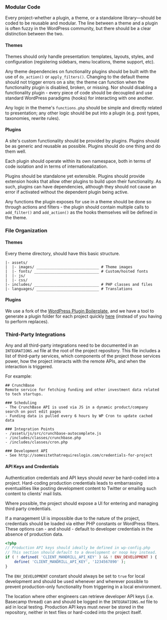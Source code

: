 ### Modular Code

Every project-whether a plugin, a theme, or a standalone library—should be coded to be reusable and modular. The line between a theme and a plugin is often fuzzy in the WordPress community, but there should be a clear distinction between the two.

#### Themes

Themes should only handle presentation: templates, layouts, styles, and configuration (registering sidebars, menu locations, theme support, etc).

Any theme dependencies on functionality plugins should be built with the use of `do_action()` or `apply_filters()`. Changing to the default theme should not trigger errors on a site; the theme can function when the functionality plugin is disabled, broken, or missing. Nor should disabling a functionality plugin - every piece of code should be decoupled and use standard WordPress paradigms (hooks) for interacting with one another.

Any logic in the theme's `functions.php` should be simple and directly related to presentation; any other logic should be put into a plugin (e.g. post types, taxonomies, rewrite rules).

#### Plugins

A site's custom functionality should be provided by plugins. Plugins should be as generic and reusable as possible. Plugins should do one thing and do them well.

Each plugin should operate within its own namespace, both in terms of code isolation and in terms of internationalization.

Plugins should be standalone yet extensible. Plugins should provide extension hooks that allow other plugins to build upon their functionality. As such, plugins can have dependencies, although they should not cause an error if activated without the dependent plugin being active.

Any functions the plugin exposes for use in a theme should be done so through actions and filters - the plugin should contain multiple calls to `add_filter()` and `add_action()` as the hooks themselves will be defined in the theme.

### File Organization

#### Themes

Every theme directory, should have this basic structure.

```
|- assets/
|  |- images/ ____________________________ # Theme images
|  |- fonts/ _____________________________ # Custom/hosted fonts
|  |- js/
|  |- css/
|- includes/ _____________________________ # PHP classes and files
|- languages/ ____________________________ # Translations
```

#### Plugins

We use a fork of the [WordPress Plugin Boilerplate](https://github.com/saucal/WordPress-Plugin-Boilerplate), and we have a tool to generate a plugin folder for each project quickly [here](http://bitcoinlabs.saucal.com:3456/) (instead of you having to perform replaces).

### Third-Party Integrations

Any and all third-party integrations need to be documented in an `INTEGRATIONS.md` file at the root of the project repository. This file includes a list of third-party services, which components of the project those services power, how the project interacts with the remote APIs, and when the interaction is triggered.

For example:

```
## CrunchBase
Remote service for fetching funding and other investment data related to tech startups.

### Scheduling
- The CrunchBase API is used via JS in a dynamic product/company search on post edit pages
- Funding data is pulled every 6 hours by WP Cron to update cached data

### Integration Points
- /assets/js/src/crunchbase-autocomplete.js
- /includes/classes/crunchbase.php
- /includes/classes/cron.php

### Development API
- See http://somesitethatrequireslogin.com/credentials-for-project
```

#### API Keys and Credentials

Authentication credentials and API keys should _never_ be hard-coded into a project. Hard-coding production credentials leads to embarrassing eventualities like posting development content to Twitter or emailing such content to clients' mail lists.

Where possible, the project should expose a UI for entering and managing third party credentials.

If a management UI is impossible due to the nature of the project, credentials should be loaded via either PHP constants or WordPress filters. These options can - and should - default to developer credentials in the absence of production data.

```php
<?php
// Production API keys should ideally be defined in wp-config.php
// This section should default to a development or noop key instead.
if ( ! defined( 'CLIENT_MANDRILL_API_KEY' ) && ! ENV_DEVELOPMENT ) {
	define( 'CLIENT_MANDRILL_API_KEY', '1234567890' );
}
```

The `ENV_DEVELOPMENT` constant should always be set to `true` for local development and should be used whenever and wherever possible to prevent production-only functionality from triggering in a local environment.

The location where other engineers can retrieve developer API keys (i.e. Basecamp thread) can and should be logged in the `INTEGRATIONS.md` file to aid in local testing. Production API keys must _never_ be stored in the repository, neither in text files or hard-coded into the project itself.
